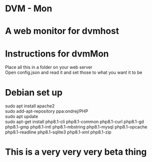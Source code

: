 # DVM - Mon
# A web monitor for dvmhost
# Instructions for dvmMon
Place all this in a folder on your web server<br/>
Open config.json and read it and set those to what you want it to be
# Debian set up
sudo apt install apache2<br />
sudo add-apt-repository ppa:ondrej/PHP <br />
sudo apt update<br />
sudo apt-get install php8.1-cli
php8.1-common php8.1-curl php8.1-gd php8.1-gmp php8.1-intl php8.1-mbstring php8.1-mysql php8.1-opcache php8.1-readline php8.1-sqlite3 php8.1-xml php8.1-zip
# This is a very very very beta thing
